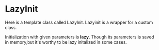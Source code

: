 # LazyInit

Here is a template class called LazyInit.
Lazyinit is a wrapper for a custom class.

Initialization with given parameters is **lazy**.
Though its parameters is saved in memory,but it's worthy to be lazy initalized in some cases.
